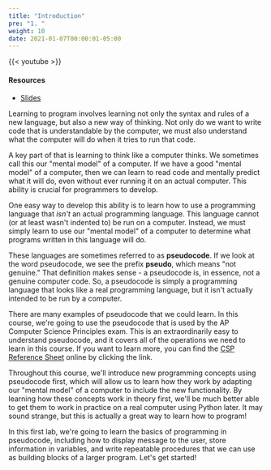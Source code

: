 ```yaml
---
title: "Introduction"
pre: "1. "
weight: 10
date: 2021-01-07T00:00:01-05:00
---
```


{{< youtube  >}}

#### Resources

* <a href="slides" target="_blank">Slides</a>

Learning to program involves learning not only the syntax and rules of a new language, but also a new way of thinking. Not only do we want to write code that is understandable by the computer, we must also understand what the computer will do when it tries to run that code. 

A key part of that is learning to think like a computer thinks. We sometimes call this our "mental model" of a computer. If we have a good "mental model" of a computer, then we can learn to read code and mentally predict what it will do, even without ever running it on an actual computer. This ability is crucial for programmers to develop.

One easy way to develop this ability is to learn how to use a programming language that _isn't_ an actual programming language. This language cannot (or at least wasn't indented to) be run on a computer. Instead, we must simply learn to use our "mental model" of a computer to determine what programs written in this language will do.

These languages are sometimes referred to as **pseudocode**. If we look at the word pseudocode, we see the prefix **pseudo**, which means "not genuine." That definition makes sense - a pseudocode is, in essence, not a genuine computer code. So, a pseudocode is simply a programming language that looks like a real programming language, but it isn't actually intended to be run by a computer.

There are many examples of pseudocode that we could learn. In this course, we're going to use the pseudocode that is used by the AP Computer Science Principles exam. This is an extraordinarily easy to understand pseudocode, and it covers all of the operations we need to learn in this course. If you want to learn more, you can find the [CSP Reference Sheet](https://apcentral.collegeboard.org/pdf/ap-computer-science-principles-exam-reference-sheet.pdf) online by clicking the link.

Throughout this course, we'll introduce new programming concepts using pseudocode first, which will allow us to learn how they work by adapting our "mental model" of a computer to include the new functionality. By learning how these concepts work in theory first, we'll be much better able to get them to work in practice on a real computer using Python later. It may sound strange, but this is actually a great way to learn how to program!

In this first lab, we're going to learn the basics of programming in pseudocode, including how to display message to the user, store information in variables, and write repeatable procedures that we can use as building blocks of a larger program. Let's get started!
